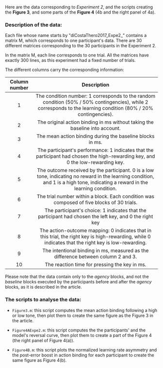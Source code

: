 Here are the data corresponding to *Experiment 2*, and the scripts creating the **Figure 3**, and some parts of the **Figure 4** (4b and the right panel of 4a).

### Description of the data:

Each file whose name starts by "diCostaThero2017_Expe2_" contains a matrix M, which corresponds to one participant's data. There are 30 different matrices corresponding to the 30 participants in the Experiment 2.

In the matrix M, each line corresponds to one trial. All the matrices have exactly 300 lines, as this experiment had a fixed number of trials.

The different columns carry the corresponding information:

| Column number | Description |
| :-----------: |:-------------:|
| 1 | The condition number: 1 corresponds to the random condition (50% / 50% contingencies), while 2 corresponds to the learning condition (80% / 20% contingencies).|
| 2 | The original action binding in ms without taking the baseline into account. |
| 3 | The mean action binding during the baseline blocks in ms. | 
| 4 | The participant's performance: 1 indicates that the participant had chosen the high-rewarding key, and 0 the low-rewarding key.|
| 5 | The outcome received by the participant. 0 is a low tone, indicating no reward in the learning condition, and 1 is a high tone, indicating a reward in the learning condition. |
| 6 | The trial number within a block. Each condition was composed of five blocks of 30 trials. |
| 7 | The participant's choice: 1 indicates that the participant had chosen the left key, and 0 the right key |
| 8 | The action-outcome mapping: 0 indicates that in this trial, the right key is high-rewarding, while 0 indicates that the right key is low-rewarding. |
| 9 | The intentional binding in ms, measured as the difference between column 2 and 3. |
| 10 | The reaction time for pressing the key in ms. |

Please note that the data contain only to the *agency* blocks, and not the *baseline* blocks executed by the participants before and after the *agency* blocks, as it is described in the article.

### The scripts to analyse the data:

- `Figure3.m`: this script computes the mean action binding following a high or low tone, then plot them to create the same figure as the Figure 3 in the article.

- `Figure4AExpe2.m`: this script computes the the participants' and the model's reversal curve, then plot them to create a part of the Figure 4 (the right panel of Figure 4(a)).

- `Figure4B.m`: this script plots the normalized learning rate asymmetry and the post-error boost in action binding for each participant to create the same figure as Figure 4(b).
